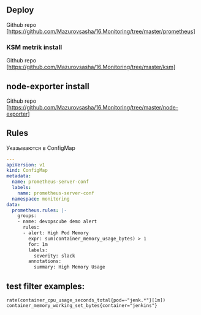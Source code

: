 ## Deploy

Github repo [https://github.com/Mazurovsasha/16.Monitoring/tree/master/prometheus]

### KSM metrik install

Github repo [https://github.com/Mazurovsasha/16.Monitoring/tree/master/ksm]

## node-exporter install

Github repo [https://github.com/Mazurovsasha/16.Monitoring/tree/master/node-exporter]

## Rules

Указываются в ConfigMap

```yaml
---
apiVersion: v1
kind: ConfigMap
metadata:
  name: prometheus-server-conf
  labels:
    name: prometheus-server-conf
  namespace: monitoring
data:
  prometheus.rules: |-
    groups:
    - name: devopscube demo alert
      rules:
      - alert: High Pod Memory
        expr: sum(container_memory_usage_bytes) > 1
        for: 1m
        labels:
          severity: slack
        annotations:
          summary: High Memory Usage
```

## test filter examples:

```
rate(container_cpu_usage_seconds_total{pod=~"jenk.*"}[1m])
container_memory_working_set_bytes{container="jenkins"}
```
